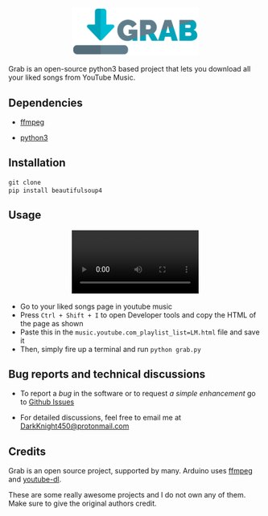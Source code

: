 <p align="center">
	<img src="pictures/logo.png" width="50%" />
</p>

Grab is an open-source python3 based project that lets you download
all your liked songs from YouTube Music.

## Dependencies

-  [ffmpeg](https://www.ffmpeg.org/)

-  [python3](https://www.python.org/)

## Installation
 
```
git clone 
pip install beautifulsoup4
```

## Usage

<p align="center">
	<video src="pictures/demo.mp4" width="50%" />
</p>

- Go to your liked songs page in youtube music
- Press `Ctrl + Shift + I` to open Developer tools and copy the HTML of the page as shown
- Paste this in the `music.youtube.com_playlist_list=LM.html` file and save it
- Then, simply fire up a terminal and run `python grab.py`


## Bug reports and technical discussions

-  To report a *bug* in the software or to request *a simple enhancement* go to [Github Issues](https://github.com/arduino/Arduino/issues)

-  For detailed discussions, feel free to email me at DarkKnight450@protonmail.com


## Credits

Grab is an open source project, supported by many.
Arduino uses
[ffmpeg](https://github.com/FFmpeg/FFmpeg) and 
[youtube-dl](https://github.com/ytdl-org/youtube-dl).

These are some really awesome projects and I do not own any of them.
Make sure to give the original authors credit.
